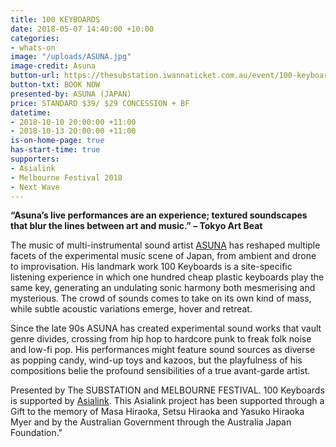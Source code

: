 ```yaml
---
title: 100 KEYBOARDS
date: 2018-05-07 14:40:00 +10:00
categories:
- whats-on
image: "/uploads/ASUNA.jpg"
image-credit: Asuna
button-url: https://thesubstation.iwannaticket.com.au/event/100-keyboards-MTUyNzQ
button-txt: BOOK NOW
presented-by: ASUNA (JAPAN)
price: STANDARD $39/ $29 CONCESSION + BF
datetime:
- 2018-10-10 20:00:00 +11:00
- 2018-10-13 20:00:00 +11:00
is-on-home-page: true
has-start-time: true
supporters:
- Asialink
- Melbourne Festival 2018
- Next Wave
---
```



**“Asuna’s live performances are an experience; textured soundscapes that blur the lines between art and music.”
– Tokyo Art Beat**


The music of multi-instrumental sound artist [ASUNA](https://sites.google.com/site/aaaaasunaaaaa/) has reshaped multiple facets of the experimental music scene of Japan, from ambient and drone to improvisation. His landmark work 100 Keyboards is a site-specific listening experience in which one hundred cheap plastic keyboards play the same key, generating an undulating sonic harmony both mesmerising and mysterious. The crowd of sounds comes to take on its own kind of mass, while subtle acoustic variations emerge, hover and retreat.

Since the late 90s ASUNA has created experimental sound works that vault genre divides, crossing from hip hop to hardcore punk to freak folk noise and low-fi pop. His performances might feature sound sources as diverse as popping candy, wind-up toys and kazoos, but the playfulness of his compositions belie the profound sensibilities of a true avant-garde artist. 

Presented by The SUBSTATION and MELBOURNE FESTIVAL. 100 Keyboards is supported by [Asialink](https://asialink.unimelb.edu.au/home). This Asialink project has been supported through a Gift to the memory of Masa Hiraoka, Setsu Hiraoka and Yasuko Hiraoka Myer and by the Australian Government through the Australia Japan Foundation."
